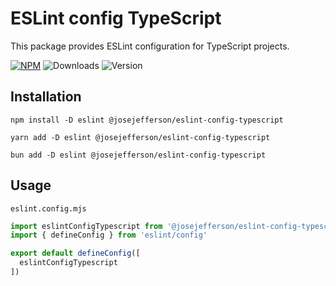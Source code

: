 # ESLint config TypeScript

This package provides ESLint configuration for TypeScript projects.

[![NPM](https://img.shields.io/badge/NPM-%23CB3837.svg?style=for-the-badge&logo=npm&logoColor=white)](https://www.npmjs.com/package/@josejefferson/eslint-config-typescript)
![Downloads](https://img.shields.io/npm/dm/@josejefferson/eslint-config-typescript?style=for-the-badge)
![Version](https://img.shields.io/npm/v/@josejefferson/eslint-config-typescript?style=for-the-badge&label=Version)

## Installation

```fish
npm install -D eslint @josejefferson/eslint-config-typescript

yarn add -D eslint @josejefferson/eslint-config-typescript

bun add -D eslint @josejefferson/eslint-config-typescript
```

## Usage

`eslint.config.mjs`

```js
import eslintConfigTypescript from '@josejefferson/eslint-config-typescript'
import { defineConfig } from 'eslint/config'

export default defineConfig([
  eslintConfigTypescript
])
```
